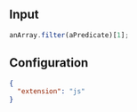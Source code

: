 
## Input
```javascript input
anArray.filter(aPredicate)[1];
```

## Configuration
```json configuration
{
  "extension": "js"
}
```
